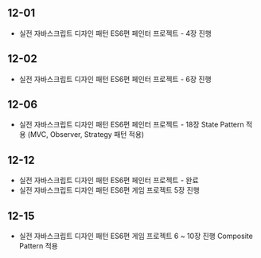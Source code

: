 ## 12-01

- 실전 자바스크립트 디자인 패턴 ES6편 페인터 프로젝트 - 4장 진행

## 12-02

- 실전 자바스크립트 디자인 패턴 ES6편 페인터 프로젝트 - 6장 진행

## 12-06

- 실전 자바스크립트 디자인 패턴 ES6편 페인터 프로젝트 - 18장 State Pattern 적용 (MVC, Observer, Strategy 패턴 적용)

## 12-12

- 실전 자바스크립트 디자인 패턴 ES6편 페인터 프로젝트 - 완료
- 실전 자바스크립트 디자인 패턴 ES6편 게임 프로젝트 5장 진행

## 12-15

- 실전 자바스크립트 디자인 패턴 ES6편 게임 프로젝트 6 ~ 10장 진행 Composite Pattern 적용
